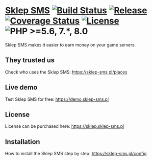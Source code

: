 # [Sklep SMS](https://sklep-sms.pl) [![Build Status](https://img.shields.io/github/workflow/status/gammerce/sklep-sms/CI%20workflow)](https://github.com/gammerce/sklep-sms/actions?query=workflow%3A%22CI+workflow%22) [![Release](https://img.shields.io/github/v/release/gammerce/sklep-sms)](https://github.com/gammerce/sklep-sms/releases/latest) [![Coverage Status](https://coveralls.io/repos/github/gammerce/sklep-sms/badge.svg)](https://coveralls.io/github/gammerce/sklep-sms) [![License](https://img.shields.io/github/license/gammerce/sklep-sms)](https://github.com/gammerce/sklep-sms/blob/master/LICENSE) ![PHP >=5.6, 7.*, 8.0](https://img.shields.io/badge/PHP->=5.6,%207.*,%208.0-blue.svg)

Sklep SMS makes it easier to earn money on your game servers.

## They trusted us
Check who uses the Sklep SMS: https://sklep-sms.pl/places

## Live demo
Test Sklep SMS for free: https://demo.sklep-sms.pl

## License
License can be purchased here: https://sklep.sklep-sms.pl

## Installation
How to install the Sklep SMS step by step: https://sklep-sms.pl/config
